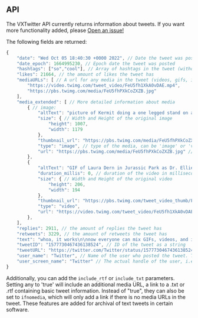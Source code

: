 ## API

The VXTwitter API currently returns information about tweets. If you want more functionality added, please [Open an issue!](https://github.com/dylanpdx/BetterTwitFix/issues)

The following fields are returned:
```js
{
    "date": "Wed Oct 05 18:40:30 +0000 2022", // Date the tweet was posted
    "date_epoch": 1664995230, // Epoch date the tweet was posted
    "hashtags": ["so","cool"], // Array of hashtags in the tweet (without the actual hashtag)
    "likes": 21664, // the amount of likes the tweet has
    "mediaURLs": [ // A url for any media in the tweet (videos, gifs, images)
        "https://video.twimg.com/tweet_video/FeU5fh1XkA0vDAE.mp4",
        "https://pbs.twimg.com/media/FeU5fhPXkCoZXZB.jpg"
    ],
    "media_extended": [ // More detailed information about media
        { // image:
            "altText": "picture of Kermit doing a one legged stand on a bicycle seat riding through the park", // Alt text for the image or video, usually typed in by the poster of the tweet
            "size": { // Width and Height of the original image
                "height": 1007,
                "width": 1179
            },
            "thumbnail_url": "https://pbs.twimg.com/media/FeU5fhPXkCoZXZB.jpg", // For images, this is the same as 'url'
            "type": "image", // type of the media, can be 'image' or 'video'
            "url": "https://pbs.twimg.com/media/FeU5fhPXkCoZXZB.jpg" // direct URL to the media
        },
        {
            "altText": "GIF of Laura Dern in Jurassic Park as Dr. Ellie Sattler taking off her sunglasses in shock", 
            "duration_millis": 0, // duration of the video in milliseconds. This can be 0 if Twitter doesn't provide it (i.e gifs)
            "size": { // Width and Height of the original video
                "height": 206,
                "width": 194
            },
            "thumbnail_url": "https://pbs.twimg.com/tweet_video_thumb/FeU5fh1XkA0vDAE.jpg", // Direct link to the video thumbnail
            "type": "video",
            "url": "https://video.twimg.com/tweet_video/FeU5fh1XkA0vDAE.mp4" // Direct MP4 link
        },
    ],
    "replies": 2911, // the amount of replies the tweet has
    "retweets": 3229, // the amount of retweets the tweet has
    "text": "whoa, it works\n\nnow everyone can mix GIFs, videos, and images in one Tweet, available on iOS and Android https://t.co/LVVolAQPZi", // the tweet's text
    "tweetID": "1577730467436138524", // ID of the tweet as a string
    "tweetURL": "https://twitter.com/Twitter/status/1577730467436138524", // a link to the tweet, without tracking parameters
    "user_name": "Twitter", // Name of the user who posted the tweet. This CAN have spaces, emojis, etc. as it's not the 'handle' of the user. A good example is "Nintendo of America"
    "user_screen_name": "Twitter" // The actual handle of the user, i.e "NintendoAmerica"
}
```

Additionally, you can add the `include_rtf` or `include_txt` parameters. Setting any to 'true' will include an additional media URL, a link to a .txt or .rtf containing basic tweet information.
Instead of "true", they can also be set to `ifnomedia`, which will only add a link if there is no media URLs in the tweet.
These features are added for archival of text tweets in certain software.